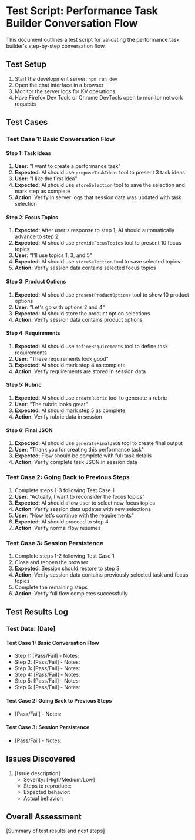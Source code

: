 # Test Script: Performance Task Builder Conversation Flow

This document outlines a test script for validating the performance task builder's step-by-step conversation flow.

## Test Setup

1. Start the development server: `npm run dev`
2. Open the chat interface in a browser
3. Monitor the server logs for KV operations
4. Have Firefox Dev Tools or Chrome DevTools open to monitor network requests

## Test Cases

### Test Case 1: Basic Conversation Flow

#### Step 1: Task Ideas
1. **User**: "I want to create a performance task"
2. **Expected**: AI should use `proposeTaskIdeas` tool to present 3 task ideas
3. **User**: "I like the first idea"
4. **Expected**: AI should use `storeSelection` tool to save the selection and mark step as complete
5. **Action**: Verify in server logs that session data was updated with task selection

#### Step 2: Focus Topics
1. **Expected**: After user's response to step 1, AI should automatically advance to step 2
2. **Expected**: AI should use `provideFocusTopics` tool to present 10 focus topics
3. **User**: "I'll use topics 1, 3, and 5"
4. **Expected**: AI should use `storeSelection` tool to save selected topics
5. **Action**: Verify session data contains selected focus topics

#### Step 3: Product Options
1. **Expected**: AI should use `presentProductOptions` tool to show 10 product options
2. **User**: "Let's go with options 2 and 4"
3. **Expected**: AI should store the product option selections
4. **Action**: Verify session data contains product options

#### Step 4: Requirements
1. **Expected**: AI should use `defineRequirements` tool to define task requirements
2. **User**: "These requirements look good"
3. **Expected**: AI should mark step 4 as complete
4. **Action**: Verify requirements are stored in session data

#### Step 5: Rubric
1. **Expected**: AI should use `createRubric` tool to generate a rubric
2. **User**: "The rubric looks great"
3. **Expected**: AI should mark step 5 as complete
4. **Action**: Verify rubric data in session

#### Step 6: Final JSON
1. **Expected**: AI should use `generateFinalJSON` tool to create final output
2. **User**: "Thank you for creating this performance task"
3. **Expected**: Flow should be complete with full task details
4. **Action**: Verify complete task JSON in session data

### Test Case 2: Going Back to Previous Steps

1. Complete steps 1-3 following Test Case 1
2. **User**: "Actually, I want to reconsider the focus topics"
3. **Expected**: AI should allow user to select new focus topics
4. **Action**: Verify session data updates with new selections
5. **User**: "Now let's continue with the requirements"
6. **Expected**: AI should proceed to step 4
7. **Action**: Verify normal flow resumes

### Test Case 3: Session Persistence

1. Complete steps 1-2 following Test Case 1
2. Close and reopen the browser
3. **Expected**: Session should restore to step 3
4. **Action**: Verify session data contains previously selected task and focus topics
5. Complete the remaining steps
6. **Action**: Verify full flow completes successfully

## Test Results Log

### Test Date: [Date]

#### Test Case 1: Basic Conversation Flow
- Step 1: [Pass/Fail] - Notes: 
- Step 2: [Pass/Fail] - Notes:
- Step 3: [Pass/Fail] - Notes:
- Step 4: [Pass/Fail] - Notes:
- Step 5: [Pass/Fail] - Notes:
- Step 6: [Pass/Fail] - Notes:

#### Test Case 2: Going Back to Previous Steps
- [Pass/Fail] - Notes:

#### Test Case 3: Session Persistence
- [Pass/Fail] - Notes:

## Issues Discovered

1. [Issue description]
   - Severity: [High/Medium/Low]
   - Steps to reproduce: 
   - Expected behavior:
   - Actual behavior:

## Overall Assessment

[Summary of test results and next steps] 